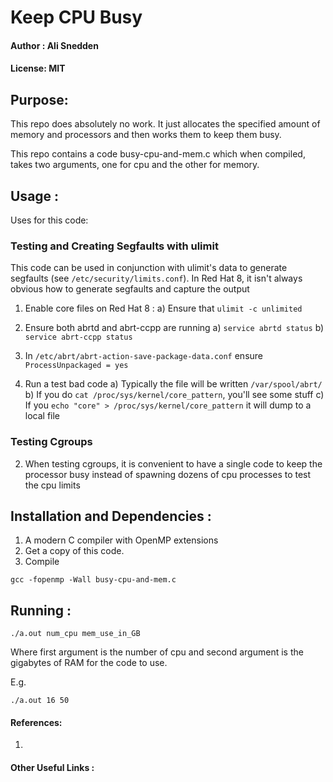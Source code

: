 # Keep CPU Busy
#### Author : Ali Snedden
#### License: MIT
## Purpose:
This repo does absolutely no work. It just allocates the specified amount of memory
and processors and then works them to keep them busy. 

This repo contains a code busy-cpu-and-mem.c which when compiled, takes two
arguments, one for cpu and the other for memory.

## Usage :
Uses for this code:

### Testing and Creating Segfaults with ulimit
This code can be used in conjunction with ulimit's data to generate segfaults
(see `/etc/security/limits.conf`). In Red Hat 8, it isn't always obvious how to 
generate segfaults and capture the output

1. Enable core files on Red Hat 8 : 
    a) Ensure that `ulimit -c unlimited`

2. Ensure both abrtd and abrt-ccpp are running
    a) `service abrtd status`
    b) `service abrt-ccpp status`

3. In `/etc/abrt/abrt-action-save-package-data.conf` ensure `ProcessUnpackaged = yes`

4. Run a test bad code
    a) Typically the file will be written `/var/spool/abrt/`
    b) If you do `cat /proc/sys/kernel/core_pattern`, you'll see some stuff
    c) If you `echo "core" > /proc/sys/kernel/core_pattern` it will dump
       to a local file

### Testing Cgroups
2. When testing cgroups, it is convenient to have a single code to keep the processor
   busy instead of spawning dozens of cpu processes to test the cpu limits


## Installation and Dependencies :
1. A modern C compiler with OpenMP extensions
2. Get a copy of this code.
3. Compile 
```
gcc -fopenmp -Wall busy-cpu-and-mem.c
```


## Running :
```
./a.out num_cpu mem_use_in_GB
```
Where first argument is the number of cpu and second argument is the gigabytes of RAM 
for the code to use.

E.g. 
```
./a.out 16 50
```



#### References:
1.

#### Other Useful Links :
